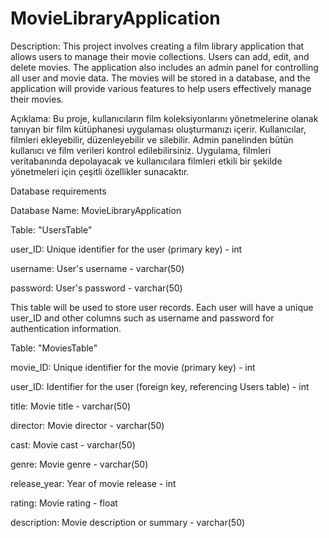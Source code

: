 # MovieLibraryApplication
Description:
This project involves creating a film library application that allows users to manage their movie collections. Users can add, edit, and delete movies. The application also includes an admin panel for controlling all user and movie data. The movies will be stored in a database, and the application will provide various features to help users effectively manage their movies.

Açıklama:
Bu proje, kullanıcıların film koleksiyonlarını yönetmelerine olanak tanıyan bir film kütüphanesi uygulaması oluşturmanızı içerir. Kullanıcılar, filmleri ekleyebilir, düzenleyebilir ve silebilir. Admin panelinden bütün kullanıcı ve film verileri kontrol edilebilirsiniz. Uygulama, filmleri veritabanında depolayacak ve kullanıcılara filmleri etkili bir şekilde yönetmeleri için çeşitli özellikler sunacaktır.  

Database requirements

Database Name: MovieLibraryApplication

Table: "UsersTable"

user_ID: Unique identifier for the user (primary key) - int

username: User's username - varchar(50)

password: User's password - varchar(50)


This table will be used to store user records. Each user will have a unique user_ID and other columns such as username and password for authentication information.



Table: "MoviesTable"

movie_ID: Unique identifier for the movie (primary key) - int

user_ID: Identifier for the user (foreign key, referencing Users table) - int

title: Movie title - varchar(50)

director: Movie director - varchar(50)

cast: Movie cast - varchar(50)

genre: Movie genre - varchar(50)

release_year: Year of movie release - int

rating: Movie rating - float

description: Movie description or summary - varchar(50)


